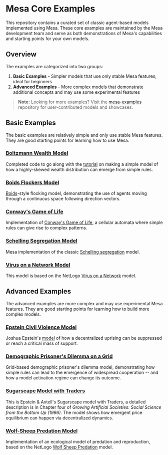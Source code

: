 # Mesa Core Examples
This repository contains a curated set of classic agent-based models implemented using Mesa. These core examples are maintained by the Mesa development team and serve as both demonstrations of Mesa's capabilities and starting points for your own models.

## Overview
The examples are categorized into two groups:
1. **Basic Examples** - Simpler models that use only stable Mesa features; ideal for beginners
2. **Advanced Examples** - More complex models that demonstrate additional concepts and may use some experimental features

> **Note:** Looking for more examples? Visit the [mesa-examples](https://github.com/projectmesa/mesa-examples) repository for user-contributed models and showcases.

## Basic Examples
The basic examples are relatively simple and only use stable Mesa features. They are good starting points for learning how to use Mesa.

### [Boltzmann Wealth Model](examples/basic/boltzmann_wealth_model)
Completed code to go along with the [tutorial](https://mesa.readthedocs.io/latest/tutorials/intro_tutorial.html) on making a simple model of how a highly-skewed wealth distribution can emerge from simple rules.

### [Boids Flockers Model](examples/basic/boid_flockers)
[Boids](https://en.wikipedia.org/wiki/Boids)-style flocking model, demonstrating the use of agents moving through a continuous space following direction vectors.

### [Conway's Game of Life](examples/basic/conways_game_of_life)
Implementation of [Conway's Game of Life](https://en.wikipedia.org/wiki/Conway%27s_Game_of_Life), a cellular automata where simple rules can give rise to complex patterns.

### [Schelling Segregation Model](examples/basic/schelling)
Mesa implementation of the classic [Schelling segregation](http://nifty.stanford.edu/2014/mccown-schelling-model-segregation/) model.

### [Virus on a Network Model](examples/basic/virus_on_network)
This model is based on the NetLogo [Virus on a Network](https://ccl.northwestern.edu/netlogo/models/VirusonaNetwork) model.

## Advanced Examples
The advanced examples are more complex and may use experimental Mesa features. They are good starting points for learning how to build more complex models.

### [Epstein Civil Violence Model](examples/advanced/epstein_civil_violence)
Joshua Epstein's [model](https://www.pnas.org/doi/10.1073/pnas.092080199) of how a decentralized uprising can be suppressed or reach a critical mass of support.

### [Demographic Prisoner's Dilemma on a Grid](examples/advanced/pd_grid)
Grid-based demographic prisoner's dilemma model, demonstrating how simple rules can lead to the emergence of widespread cooperation -- and how a model activation regime can change its outcome.

### [Sugarscape Model with Traders](examples/advanced/sugarscape_g1mt)
This is Epstein & Axtell's Sugarscape model with Traders, a detailed description is in Chapter four of *Growing Artificial Societies: Social Science from the Bottom Up (1996)*. The model shows how emergent price equilibrium can happen via decentralized dynamics.

### [Wolf-Sheep Predation Model](examples/advanced/wolf_sheep)
Implementation of an ecological model of predation and reproduction, based on the NetLogo [Wolf Sheep Predation](http://ccl.northwestern.edu/netlogo/models/WolfSheepPredation) model.
